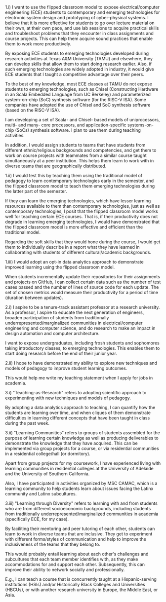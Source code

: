 1.i)
I want to use the flipped classroom model to expose electrical/computer engineering (ECE) students to contemporary and emerging technologies for electronic system design and prototyping of cyber-physical systems. I believe that it is more effective for students to go over lecture material on their own, at their own pace, and use lab sessions to acquire practical skills and troubleshoot problems that they encounter in class assignments and course projects. This can help them acquire sound practices that enable them to work more productively.

By exposing ECE students to emerging technologies developed during research activities at Texas A&M University (TAMU) and elsewhere, they can develop skills that allow them to start doing research earlier. Also, if such emerging technologies are widely adopted in industry, it would give ECE students that I taught a competitive advantage over their peers.

To the best of my knowledge, most ECE classes at TAMU do not expose students to emerging technologies, such as Chisel (Constructing Hardware in an Scala Embedded Language from UC Berkeley) and parameterized system-on-chip (SoC) synthesis software (for the RISC-V ISA). Some companies have adopted the use of Chisel and SoC synthesis software (based on the RISC-V ISA).

I am developing a set of Scala- and Chisel- based models of uniprocessors, multi- and many- core processors, and application-specific systems-on-chip (SoCs) synthesis software. I plan to use them during teaching activities.

In addition, I would assign students to teams that have students from different ethnic/religious backgrounds and competencies, and get them to work on course projects with teammates from a similar course taught simultaneously at a peer institution. This helps them learn to work with in diverse teams that are geographically distributed.

1.ii)
I would test this by teaching them using the traditional model of pedagogy to learn contemporary technologies early in the semester, and the flipped classroom model to teach them emerging technologies during the latter part of the semester.

If they can learn the emerging technologies, which have lesser learning resources available to them than contemporary technologies, just as well as contemporary technologies, I posit that the flipped classroom model works well for teaching certain ECE courses. That is, if their productivity does not degrade in learning emerging technologies, I would have demonstrated that the flipped classroom model is more effective and efficient than the traditional model.

Regarding the soft skills that they would hone during the course, I would get them to individually describe in a report what they have learned in collaborating with students of different cultural/academic backgrounds.

1.iii)
I would adopt an opt-in data analytics approach to demonstrate improved learning using the flipped classroom model.

When students incrementally update their repositories for their assignments and projects on GitHub, I can collect certain data such as the number of test cases passed and the number of lines of source code for each update. The set of chosen metrics would measure their productivity for a period of time (duration between updates).

2.i)
I aspire to be a tenure-track assistant professor at a research university. As a professor, I aspire to educate the next generation of engineers, broaden participation of students from traditionally underrepresented/marginalized communities in electrical/computer engineering and computer science, and do research to make an impact in design automation and computer architecture.

I want to expose undergraduates, including frosh students and sophomores taking introductory classes, to emerging technologies. This enables them to start doing research before the end of their junior year.

2.ii)
I hope to have demonstrated my ability to explore new techniques and models of pedagogy to improve student learning outcomes.

This would help me write my teaching statement when I apply for jobs in academia.

3.i)
"Teaching-as-Research" refers to adopting scientific approach to experimenting with new techniques and models of pedagogy.

By adopting a data analytics approach to teaching, I can quantify how the students are learning over time, and when cliques of them demonstrate difficulties in learning different concepts that have been taught in class during the past week.

3.ii)
"Learning Communities" refers to groups of students assembled for the purpose of learning certain knowledge as well as producing deliverables to demonstrate the knowledge that they have acquired. This can be implemented via group projects for a course, or via residential communities in a residential college/hall (or dormitory).

Apart from group projects for my coursework, I have experienced living with learning communities in residential colleges at the University of Adelaide and the University of Southern California.

Also, I have participated in activities organized by MSC CAMAC, which is a learning community to help students learn about issues facing the Latinx community and Latinx subcultures.    

3.iii)
"Learning through Diversity" refers to learning with and from students who are from different socioeconomic backgrounds, including students from traditionally underrepresented/marginalized communities in academia (specifically ECE, for my case).

By faciliting their mentoring and peer tutoring of each other, students can learn to work in diverse teams that are inclusive. They get to experiment with different forms/styles of communication and help to improve the inclusiveness of the teams that they belong to.

This would probably entail learning about each other's challenges and subcultures that each team member identifies with, as they make accommodations for and support each other. Subsequently, this can improve their ability to network socially and professionally.

E.g., I can teach a course that is concurrently taught at a Hispanic-serving institutions (HSIs) and/or Historically Black Colleges and Universities (HBCUs), or with another research university in Europe, the Middle East, or Asia.
